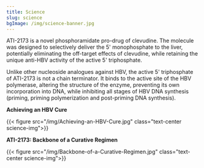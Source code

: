 ```yaml
---
title: Science
slug: science
bgImage: /img/science-banner.jpg
---
```

ATI-2173 is a novel phosphoramidate pro-drug of clevudine. The molecule was designed to selectively deliver the 5' monophosphate to the liver, potentially eliminating the off-target effects of clevudine, while retaining the unique anti-HBV activity of the active 5' triphosphate.

Unlike other nucleoside analogues against HBV, the active 5' triphosphate of ATI-2173 is not a chain terminator. It binds to the active site of the HBV polymerase, altering the structure of the enzyme, preventing its own incorporation into DNA, while inhibiting all stages of HBV DNA synthesis (priming, priming polymerization and post-priming DNA synthesis).


<p class="text-center science-subhead"><strong>Achieving an HBV Cure</strong></p>

{{< figure src="/img/Achieving-an-HBV-Cure.jpg"  class="text-center science-img">}}

<p class="text-center science-subhead"><strong>ATI-2173: Backbone of a Curative Regimen</strong></p>
 
{{< figure src="/img/Backbone-of-a-Curative-Regimen.jpg"  class="text-center science-img">}}